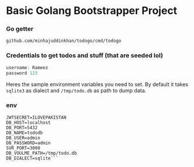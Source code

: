 # Basic Golang Bootstrapper Project

### Go getter
  `github.com/minhajuddinkhan/todogo/cmd/todogo`
 
### Credentials to get todos and stuff (that are seeded lol)
```go
username: Rameez
password 123
```
Heres the sample environment variables you need to set. 
By default it takes `sqlite3` as dialect and `/tmp/todo.db` as path to dump data.
### env
```env
JWTSECRET=ILOVEPAKISTAN    
DB_HOST=localhost
DB_PORT=5432
DB_NAME=tododb
DB_USER=admin
DB_PASSWORD=admin
SVR_PORT=3000
DB_VOULME_PATH=/tmp/todo.db
DB_DIALECT=sqlite```

